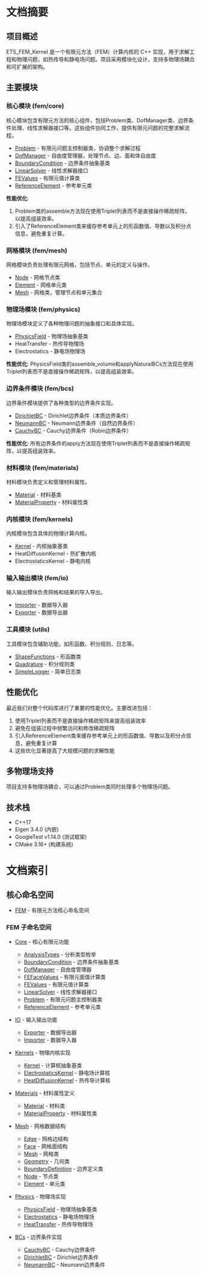 # 文档摘要

## 项目概述

ETS_FEM_Kernel 是一个有限元方法（FEM）计算内核的 C++ 实现，用于求解工程和物理问题，如热传导和静电场问题。项目采用模块化设计，支持多物理场耦合和可扩展的架构。

## 主要模块

### 核心模块 (fem/core)

核心模块包含有限元方法的核心组件，包括Problem类、DofManager类、边界条件处理、线性求解器接口等。这些组件协同工作，提供有限元问题的完整求解流程。

- [Problem](fem/core/classes/Problem.md) - 有限元问题主控制器类，协调整个求解过程
- [DofManager](fem/core/classes/DofManager.md) - 自由度管理器，处理节点、边、面和体自由度
- [BoundaryCondition](fem/core/classes/BoundaryCondition.md) - 边界条件抽象基类
- [LinearSolver](fem/core/classes/LinearSolver.md) - 线性求解器接口
- [FEValues](fem/core/classes/FEValues.md) - 有限元值计算类
- [ReferenceElement](fem/core/classes/ReferenceElement.md) - 参考单元类

**性能优化**: 
1. Problem类的assemble方法现在使用Triplet列表而不是直接操作稀疏矩阵，以提高组装效率。
2. 引入了ReferenceElement类来缓存参考单元上的形函数值、导数以及积分点信息，避免重复计算。

### 网格模块 (fem/mesh)

网格模块负责处理有限元网格，包括节点、单元的定义与操作。

- [Node](fem/mesh/classes/Node.md) - 网格节点类
- [Element](fem/mesh/classes/Element.md) - 网格单元类
- [Mesh](fem/mesh/classes/Mesh.md) - 网格类，管理节点和单元集合

### 物理场模块 (fem/physics)

物理场模块定义了各种物理问题的抽象接口和具体实现。

- [PhysicsField](fem/physics/classes/PhysicsField.md) - 物理场抽象基类
- HeatTransfer - 热传导物理场
- Electrostatics - 静电场物理场

**性能优化**: PhysicsField类的assemble_volume和applyNaturalBCs方法现在使用Triplet列表而不是直接操作稀疏矩阵，以提高组装效率。

### 边界条件模块 (fem/bcs)

边界条件模块提供了各种类型的边界条件实现。

- [DirichletBC](fem/bcs/classes/DirichletBC.md) - Dirichlet边界条件（本质边界条件）
- [NeumannBC](fem/bcs/classes/NeumannBC.md) - Neumann边界条件（自然边界条件）
- [CauchyBC](fem/bcs/classes/CauchyBC.md) - Cauchy边界条件（Robin边界条件）

**性能优化**: 所有边界条件的apply方法现在使用Triplet列表而不是直接操作稀疏矩阵，以提高组装效率。

### 材料模块 (fem/materials)

材料模块负责定义和管理材料属性。

- [Material](fem/materials/classes/Material.md) - 材料基类
- [MaterialProperty](fem/materials/classes/MaterialProperty.md) - 材料属性类

### 内核模块 (fem/kernels)

内核模块包含具体的物理计算内核。

- [Kernel](fem/kernels/classes/Kernel.md) - 内核抽象基类
- HeatDiffusionKernel - 热扩散内核
- ElectrostaticsKernel - 静电内核

### 输入输出模块 (fem/io)

输入输出模块负责网格和结果的导入导出。

- [Importer](fem/io/classes/Importer.md) - 数据导入器
- [Exporter](fem/io/classes/Exporter.md) - 数据导出器

### 工具模块 (utils)

工具模块包含辅助功能，如形函数、积分规则、日志等。

- [ShapeFunctions](utils/classes/ShapeFunctions.md) - 形函数类
- [Quadrature](utils/classes/Quadrature.md) - 积分规则类
- [SimpleLogger](utils/classes/SimpleLogger.md) - 简单日志类

## 性能优化

最近我们对整个代码库进行了重要的性能优化。主要改进包括：

1. 使用Triplet列表而不是直接操作稀疏矩阵来提高组装效率
2. 避免在组装过程中频繁访问和修改稀疏矩阵
3. 引入ReferenceElement类来缓存参考单元上的形函数值、导数以及积分点信息，避免重复计算
4. 这些优化显著提高了大规模问题的求解性能

## 多物理场支持

项目支持多物理场耦合，可以通过Problem类同时处理多个物理场问题。

## 技术栈

- C++17
- Eigen 3.4.0 (内嵌)
- GoogleTest v1.14.0 (测试框架)
- CMake 3.16+ (构建系统)

# 文档索引

## 核心命名空间

- [FEM](fem/README.md) - 有限元方法核心命名空间

### FEM 子命名空间

- [Core](fem/core/README.md) - 核心有限元功能
  - [AnalysisTypes](fem/core/classes/AnalysisTypes.md) - 分析类型枚举
  - [BoundaryCondition](fem/core/classes/BoundaryCondition.md) - 边界条件抽象基类
  - [DofManager](fem/core/classes/DofManager.md) - 自由度管理器
  - [FEFaceValues](fem/core/classes/FEFaceValues.md) - 有限元面值计算类
  - [FEValues](fem/core/classes/FEValues.md) - 有限元值计算类
  - [LinearSolver](fem/core/classes/LinearSolver.md) - 线性求解器接口
  - [Problem](fem/core/classes/Problem.md) - 有限元问题主控制器类
  - [ReferenceElement](fem/core/classes/ReferenceElement.md) - 参考单元类

- [IO](fem/io/README.md) - 输入输出功能
  - [Exporter](fem/io/classes/Exporter.md) - 数据导出器
  - [Importer](fem/io/classes/Importer.md) - 数据导入器

- [Kernels](fem/kernels/README.md) - 物理内核实现
  - [Kernel](fem/kernels/classes/Kernel.md) - 计算核抽象基类
  - [ElectrostaticsKernel](fem/kernels/classes/ElectrostaticsKernel.md) - 静电场计算核
  - [HeatDiffusionKernel](fem/kernels/classes/HeatDiffusionKernel.md) - 热传导计算核

- [Materials](fem/materials/README.md) - 材料属性定义
  - [Material](fem/materials/classes/Material.md) - 材料类
  - [MaterialProperty](fem/materials/classes/MaterialProperty.md) - 材料属性类

- [Mesh](fem/mesh/README.md) - 网格数据结构
  - [Edge](fem/mesh/classes/Mesh.md#Edge) - 网格边结构
  - [Face](fem/mesh/classes/Mesh.md#Face) - 网格面结构
  - [Mesh](fem/mesh/classes/Mesh.md) - 网格类
  - [Geometry](fem/mesh/classes/Geometry.md) - 几何类
  - [BoundaryDefinition](fem/mesh/classes/BoundaryDefinition.md) - 边界定义类
  - [Node](fem/mesh/classes/Node.md) - 节点类
  - [Element](fem/mesh/classes/Element.md) - 单元类

- [Physics](fem/physics/README.md) - 物理场实现
  - [PhysicsField](fem/physics/classes/PhysicsField.md) - 物理场抽象基类
  - [Electrostatics](fem/physics/classes/Electrostatics.md) - 静电场物理场
  - [HeatTransfer](fem/physics/classes/HeatTransfer.md) - 热传导物理场

- [BCs](fem/bcs/README.md) - 边界条件实现
  - [CauchyBC](fem/bcs/classes/CauchyBC.md) - Cauchy边界条件
  - [DirichletBC](fem/bcs/classes/DirichletBC.md) - Dirichlet边界条件
  - [NeumannBC](fem/bcs/classes/NeumannBC.md) - Neumann边界条件
